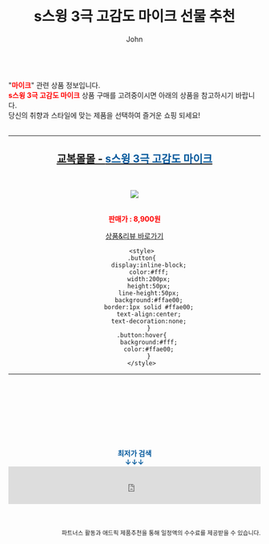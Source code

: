 ﻿---
layout: post
title:  "s스윙 3극 고감도 마이크 선물 추천"
author: John
categories: [ 마이크 ]
tags: [ 마이크로소프트, 마이클잭슨, 마이크로비트, 마이클 조던, 마이크, 마이크로소프트 주가, 마이크로소프트 오피스, 마이크로소프트 엣지, 마이크로소프트 스토어, 마이크로시스틴 ]
image: https://gyobokmall.co.kr/web/product/medium/202101/89db79a982d7b8e98b286017e60e5313.jpg 
description: "s스윙 3극 고감도 마이크 선물 추천 관련 상품으로 가장 고객 선호도가 높은 제품입니다."
toc: true
toc_sticky: true
---

<br>
"<b><font color='#ff0000'>마이크</font></b>" 관련 상품 정보입니다.
<br>
<b><font color='#ff0000'>s스윙 3극 고감도 마이크</font></b> 상품 구매를 고려중이시면 아래의 상품을 참고하시기 바랍니다.
<br>
당신의 취향과 스타일에 맞는 제품을 선택하여 즐거운 쇼핑 되세요!
<br><br>
<hr>
<p>
    
<center><h2><a href="https://nico.kr/VeH4wH" target="_blank"><b>교복몰몰 - <font color='#01579B'>s스윙 3극 고감도 마이크</font></b></a></h2><br>

<a href="https://nico.kr/VeH4wH" target="_blank"><img src="https://gyobokmall.co.kr/web/product/medium/202101/89db79a982d7b8e98b286017e60e5313.jpg"></a><br><br>

<b><font color='#ff0000'>판매가 : 8,900원 </font></b><br>

<a href="https://nico.kr/VeH4wH" target="_blank" class="button">상품&리뷰 바로가기</a><p>

        <style>
        .button{
            display:inline-block;
            color:#fff;
            width:200px;
            height:50px;
            line-height:50px;
            background:#ffae00;
            border:1px solid #ffae00;
            text-align:center;
            text-decoration:none;
            }
        .button:hover{
            background:#fff;
            color:#ffae00;
            }
        </style>

<hr>

<br><br><br><br><br><br><br>
<center><b><font color='#01579B' size='medium'>최저가 검색<br>
↓↓↓</font></b></center>
<center><iframe src="https://coupa.ng/b1Tbjx" width="100%" height="75" frameborder="0" scrolling="no" referrerpolicy="unsafe-url"></iframe></center>
<br><br>
<p>
<small>
    <div align="right">파트너스 활동과 애드픽 제품추천을 통해 일정액의 수수료를 제공받을 수 있습니다.</div>
</small>
</p>
